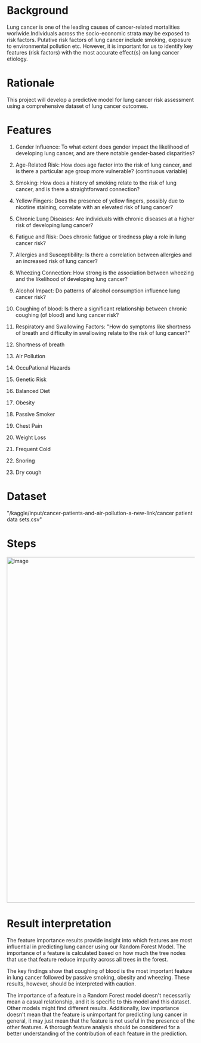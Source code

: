 # Background
Lung cancer is one of the leading causes of cancer-related mortalities worlwide.Individuals across the socio-economic strata may be exposed to risk factors. Putative risk factors of lung cancer include smoking, exposure to environmental pollution etc. However, it is important for us to identify key features (risk factors) with the most accurate effect{s} on lung cancer etiology.
# Rationale
This project will develop a predictive model for lung cancer risk assessment using a comprehensive dataset of lung cancer outcomes.
# Features
1. Gender Influence: To what extent does gender impact the likelihood of developing lung cancer, and are there notable gender-based disparities? 
  
2. Age-Related Risk: How does age factor into the risk of lung cancer, and is there a particular age group more vulnerable? (continuous variable)
  
3. Smoking: How does a history of smoking relate to the risk of lung cancer, and is there a straightforward connection? 
   
4. Yellow Fingers: Does the presence of yellow fingers, possibly due to nicotine staining, correlate with an elevated risk of lung cancer? 

5. Chronic Lung Diseases: Are individuals with chronic diseases at a higher risk of developing lung cancer?

6. Fatigue and Risk: Does chronic fatigue or tiredness play a role in lung cancer risk?

7. Allergies and Susceptibility: Is there a correlation between allergies and an increased risk of lung cancer?

8. Wheezing Connection: How strong is the association between wheezing and the likelihood of developing lung cancer?

9. Alcohol Impact: Do patterns of alcohol consumption influence lung cancer risk?

10. Coughing of blood: Is there a significant relationship between chronic coughing (of blood) and lung cancer risk?

11. Respiratory and Swallowing Factors: "How do symptoms like shortness of breath and difficulty in swallowing relate to the risk of lung cancer?"

12. Shortness of breath 

13. Air Pollution               

14. OccuPational Hazards        

15. Genetic Risk                

16. Balanced Diet               

17. Obesity                     

18. Passive Smoker              

19. Chest Pain                  

20. Weight Loss                

21. Frequent Cold              

22. Snoring
    
23. Dry cough                

# Dataset
"/kaggle/input/cancer-patients-and-air-pollution-a-new-link/cancer patient data sets.csv"

# Steps
<img width="923" alt="image" src="https://github.com/oyebolakolapo/Lung_cancer_prediction/assets/40770957/39faba85-fc53-45b1-945d-1f4de0cbbda8">

# Result interpretation
The feature importance results provide insight into which features are most influential in predicting lung cancer using our Random Forest Model. The importance of a feature is calculated based on how much the tree nodes that use that feature reduce impurity across all trees in the forest.

The key findings show that coughing of blood is the most important feature in lung cancer followed by passive smoking, obesity and wheezing.
These results, however, should be interpreted with caution. 

The importance of a feature in a Random Forest model doesn't necessarily mean a casual relationship, and it is specific to this model and this dataset. Other models might find different results. Additionally, low importance doesn't mean that the feature is unimportant for predicting lung cancer in general, it may just mean that the feature is not useful in the presence of the other features. A thorough feature analysis should be considered for a better understanding of the contribution of each feature in the prediction.

